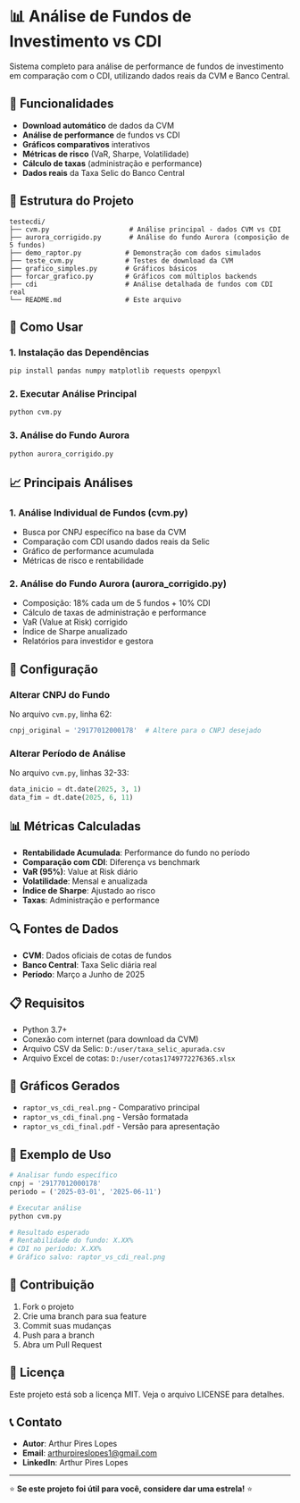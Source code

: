 # 📊 Análise de Fundos de Investimento vs CDI

Sistema completo para análise de performance de fundos de investimento em comparação com o CDI, utilizando dados reais da CVM e Banco Central.

## 🎯 Funcionalidades

- **Download automático** de dados da CVM
- **Análise de performance** de fundos vs CDI
- **Gráficos comparativos** interativos
- **Métricas de risco** (VaR, Sharpe, Volatilidade)
- **Cálculo de taxas** (administração e performance)
- **Dados reais** da Taxa Selic do Banco Central

## 📁 Estrutura do Projeto

```
testecdi/
├── cvm.py                    # Análise principal - dados CVM vs CDI
├── aurora_corrigido.py       # Análise do fundo Aurora (composição de 5 fundos)
├── demo_raptor.py           # Demonstração com dados simulados
├── teste_cvm.py             # Testes de download da CVM
├── grafico_simples.py       # Gráficos básicos
├── forcar_grafico.py        # Gráficos com múltiplos backends
├── cdi                      # Análise detalhada de fundos com CDI real
└── README.md                # Este arquivo
```

## 🚀 Como Usar

### 1. Instalação das Dependências

```bash
pip install pandas numpy matplotlib requests openpyxl
```

### 2. Executar Análise Principal

```bash
python cvm.py
```

### 3. Análise do Fundo Aurora

```bash
python aurora_corrigido.py
```

## 📈 Principais Análises

### 1. Análise Individual de Fundos (cvm.py)
- Busca por CNPJ específico na base da CVM
- Comparação com CDI usando dados reais da Selic
- Gráfico de performance acumulada
- Métricas de risco e rentabilidade

### 2. Análise do Fundo Aurora (aurora_corrigido.py)
- Composição: 18% cada um de 5 fundos + 10% CDI
- Cálculo de taxas de administração e performance
- VaR (Value at Risk) corrigido
- Índice de Sharpe anualizado
- Relatórios para investidor e gestora

## 🔧 Configuração

### Alterar CNPJ do Fundo
No arquivo `cvm.py`, linha 62:
```python
cnpj_original = '29177012000178'  # Altere para o CNPJ desejado
```

### Alterar Período de Análise
No arquivo `cvm.py`, linhas 32-33:
```python
data_inicio = dt.date(2025, 3, 1)
data_fim = dt.date(2025, 6, 11)
```

## 📊 Métricas Calculadas

- **Rentabilidade Acumulada**: Performance do fundo no período
- **Comparação com CDI**: Diferença vs benchmark
- **VaR (95%)**: Value at Risk diário
- **Volatilidade**: Mensal e anualizada
- **Índice de Sharpe**: Ajustado ao risco
- **Taxas**: Administração e performance

## 🔍 Fontes de Dados

- **CVM**: Dados oficiais de cotas de fundos
- **Banco Central**: Taxa Selic diária real
- **Período**: Março a Junho de 2025

## 📋 Requisitos

- Python 3.7+
- Conexão com internet (para download da CVM)
- Arquivo CSV da Selic: `D:/user/taxa_selic_apurada.csv`
- Arquivo Excel de cotas: `D:/user/cotas1749772276365.xlsx`

## 🎨 Gráficos Gerados

- `raptor_vs_cdi_real.png` - Comparativo principal
- `raptor_vs_cdi_final.png` - Versão formatada
- `raptor_vs_cdi_final.pdf` - Versão para apresentação

## 📝 Exemplo de Uso

```python
# Analisar fundo específico
cnpj = '29177012000178'
periodo = ('2025-03-01', '2025-06-11')

# Executar análise
python cvm.py

# Resultado esperado
# Rentabilidade do fundo: X.XX%
# CDI no período: X.XX%
# Gráfico salvo: raptor_vs_cdi_real.png
```

## 🤝 Contribuição

1. Fork o projeto
2. Crie uma branch para sua feature
3. Commit suas mudanças
4. Push para a branch
5. Abra um Pull Request

## 📄 Licença

Este projeto está sob a licença MIT. Veja o arquivo LICENSE para detalhes.

## 📞 Contato

- **Autor**: Arthur Pires Lopes
- **Email**: arthurpireslopes1@gmail.com
- **LinkedIn**: Arthur Pires Lopes

---

⭐ **Se este projeto foi útil para você, considere dar uma estrela!** ⭐
